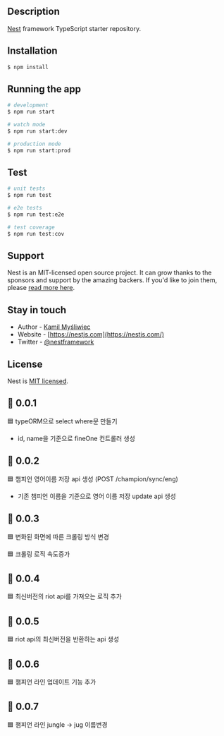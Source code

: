 ## Description

[Nest](https://github.com/nestjs/nest) framework TypeScript starter repository.

## Installation

```bash
$ npm install
```

## Running the app

```bash
# development
$ npm run start

# watch mode
$ npm run start:dev

# production mode
$ npm run start:prod
```

## Test

```bash
# unit tests
$ npm run test

# e2e tests
$ npm run test:e2e

# test coverage
$ npm run test:cov
```

## Support

Nest is an MIT-licensed open source project. It can grow thanks to the sponsors and support by the amazing backers. If you'd like to join them, please [read more here](https://docs.nestjs.com/support).

## Stay in touch

- Author - [Kamil Myśliwiec](https://kamilmysliwiec.com)
- Website - [https://nestjs.com](https://nestjs.com/)
- Twitter - [@nestframework](https://twitter.com/nestframework)

## License

Nest is [MIT licensed](LICENSE).

## 🚀 0.0.1

🟦 typeORM으로 select where문 만들기

- id, name을 기준으로 fineOne 컨트롤러 생성

## 🚀 0.0.2

🟦 챔피언 영어이름 저장 api 생성 (POST /champion/sync/eng)

- 기존 챔피언 이름을 기준으로 영어 이름 저장 update api 생성

## 🚀 0.0.3

🟦 변화된 화면에 따른 크롤링 방식 변경

🟦 크롤링 로직 속도증가

## 🚀 0.0.4

🟦 최신버전의 riot api를 가져오는 로직 추가

## 🚀 0.0.5

🟦 riot api의 최신버전을 반환하는 api 생성

## 🚀 0.0.6

🟦 챔피언 라인 업데이트 기능 추가

## 🚀 0.0.7

🟦 챔피언 라인 jungle -> jug 이름변경
